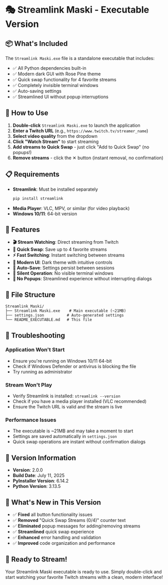 # 🎭 Streamlink Maski - Executable Version

## 📦 **What's Included**

The `Streamlink Maski.exe` file is a standalone executable that includes:
- ✅ All Python dependencies built-in
- ✅ Modern dark GUI with Rose Pine theme
- ✅ Quick swap functionality for 4 favorite streams
- ✅ Completely invisible terminal windows
- ✅ Auto-saving settings
- ✅ Streamlined UI without popup interruptions

## 🚀 **How to Use**

1. **Double-click** `Streamlink Maski.exe` to launch the application
2. **Enter a Twitch URL** (e.g., `https://www.twitch.tv/streamer_name`)
3. **Select video quality** from the dropdown
4. **Click "Watch Stream"** to start streaming
5. **Add streams to Quick Swap** - just click "Add to Quick Swap" (no popups!)
6. **Remove streams** - click the ✕ button (instant removal, no confirmation)

## 📋 **Requirements**

- **Streamlink**: Must be installed separately
  ```bash
  pip install streamlink
  ```
- **Media Player**: VLC, MPV, or similar (for video playback)
- **Windows 10/11**: 64-bit version

## 🎯 **Features**

- **🎬 Stream Watching**: Direct streaming from Twitch
- **🔄 Quick Swap**: Save up to 4 favorite streams
- **⚡ Fast Switching**: Instant switching between streams
- **🎨 Modern UI**: Dark theme with intuitive controls
- **💾 Auto-Save**: Settings persist between sessions
- **🔕 Silent Operation**: No visible terminal windows
- **🚫 No Popups**: Streamlined experience without interrupting dialogs

## 📁 **File Structure**

```
Streamlink Maski/
├── Streamlink Maski.exe    # Main executable (~21MB)
├── settings.json          # Auto-generated settings
└── README_EXECUTABLE.md   # This file
```

## 🔧 **Troubleshooting**

### Application Won't Start
- Ensure you're running on Windows 10/11 64-bit
- Check if Windows Defender or antivirus is blocking the file
- Try running as administrator

### Stream Won't Play
- Verify Streamlink is installed: `streamlink --version`
- Check if you have a media player installed (VLC recommended)
- Ensure the Twitch URL is valid and the stream is live

### Performance Issues
- The executable is ~21MB and may take a moment to start
- Settings are saved automatically in `settings.json`
- Quick swap operations are instant without confirmation dialogs

## 🌟 **Version Information**

- **Version**: 2.0.0
- **Build Date**: July 11, 2025
- **PyInstaller Version**: 6.14.2
- **Python Version**: 3.13.5

## 🎉 **What's New in This Version**

- ✅ **Fixed** all button functionality issues
- ✅ **Removed** "Quick Swap Streams (0/4)" counter text
- ✅ **Eliminated** popup messages for adding/removing streams
- ✅ **Streamlined** quick swap experience
- ✅ **Enhanced** error handling and validation
- ✅ **Improved** code organization and performance

## 🎉 **Ready to Stream!**

Your Streamlink Maski executable is ready to use. Simply double-click and start watching your favorite Twitch streams with a clean, modern interface!
